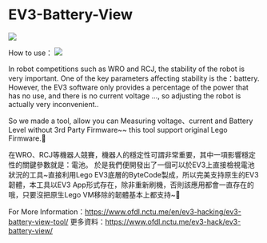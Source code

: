 # EV3-Battery-View
![](https://scontent.ftpe7-4.fna.fbcdn.net/v/t1.0-9/40536717_1673656432745882_1465636471405805568_n.jpg?_nc_cat=107&_nc_ht=scontent.ftpe7-4.fna&oh=2b63315120e163266729c79d65726f43&oe=5D3C0A64)

How to use：
[![](http://img.youtube.com/vi/Oxb3aBBStr8/0.jpg)](https://www.youtube.com/watch?v=Oxb3aBBStr8)

In robot competitions such as WRO and RCJ, the stability of the robot is very important. One of the key parameters affecting stability is the：battery.
However, the EV3 software only provides a percentage of the power that has no use, and there is no current voltage …, so adjusting the robot is actually very inconvenient..

So we made a tool, allow you can Measuring voltage、current and Battery Level without 3rd Party Firmware~~
this tool support original Lego Firmware.🎉

在WRO、RCJ等機器人競賽，機器人的穩定性可謂非常重要，其中一項影響穩定性的關鍵參數就是：電池。
於是我們便開發出了一個可以於EV3上直接檢視電池狀況的工具~直接利用Lego EV3底層的ByteCode製成，所以完美支持原生的EV3韌體，本工具以EV3 App形式存在，除非重新刷機，否則該應用都會一直存在的哦，只要沒把原生Lego VM移除的韌體基本上都支持~🎉

For More Information：https://www.ofdl.nctu.me/en/ev3-hacking/ev3-battery-view-tool/
更多資料：https://www.ofdl.nctu.me/ev3-hack/ev3-battery-view/


